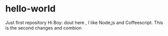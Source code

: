 # hello-world
Just first repository
  Hi Boy:
  dout here , I like Node,js and Coffeescript.
  This is the second changes and combion
